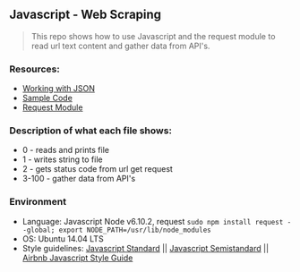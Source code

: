 ## Javascript - Web Scraping
> This repo shows how to use Javascript and the request module to read url text content and gather data from API's.

### Resources:
* [Working with JSON](https://developer.mozilla.org/en-US/docs/Learn/JavaScript/Objects/JSON)
* [Sample Code](https://medium.com/@vietkieutie/the-workflow-of-accessing-the-attributes-of-a-simply-created-json-object-82a5b33e2319)
* [Request Module](https://github.com/request/request)

### Description of what each file shows:
* 0 - reads and prints file
* 1 - writes string to file
* 2 - gets status code from url get request
* 3-100 - gather data from API's

### Environment
* Language: Javascript Node v6.10.2, request ```sudo npm install request --global; export NODE_PATH=/usr/lib/node_modules```
* OS: Ubuntu 14.04 LTS
* Style guidelines: [Javascript Standard](https://standardjs.com/rules.html) || [Javascript Semistandard](https://github.com/Flet/semistandard) || [Airbnb Javascript Style Guide](https://github.com/airbnb/javascript)
